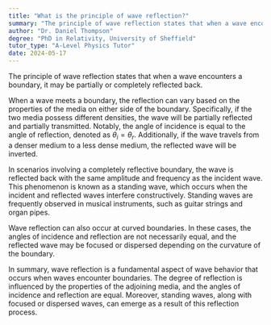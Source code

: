 ```yaml
---
title: "What is the principle of wave reflection?"
summary: "The principle of wave reflection states that when a wave encounters a boundary, it is partially or completely reflected back."
author: "Dr. Daniel Thompson"
degree: "PhD in Relativity, University of Sheffield"
tutor_type: "A-Level Physics Tutor"
date: 2024-05-17
---
```


The principle of wave reflection states that when a wave encounters a boundary, it may be partially or completely reflected back. 

When a wave meets a boundary, the reflection can vary based on the properties of the media on either side of the boundary. Specifically, if the two media possess different densities, the wave will be partially reflected and partially transmitted. Notably, the angle of incidence is equal to the angle of reflection, denoted as $\theta_i = \theta_r$. Additionally, if the wave travels from a denser medium to a less dense medium, the reflected wave will be inverted.

In scenarios involving a completely reflective boundary, the wave is reflected back with the same amplitude and frequency as the incident wave. This phenomenon is known as a standing wave, which occurs when the incident and reflected waves interfere constructively. Standing waves are frequently observed in musical instruments, such as guitar strings and organ pipes.

Wave reflection can also occur at curved boundaries. In these cases, the angles of incidence and reflection are not necessarily equal, and the reflected wave may be focused or dispersed depending on the curvature of the boundary.

In summary, wave reflection is a fundamental aspect of wave behavior that occurs when waves encounter boundaries. The degree of reflection is influenced by the properties of the adjoining media, and the angles of incidence and reflection are equal. Moreover, standing waves, along with focused or dispersed waves, can emerge as a result of this reflection process.
    